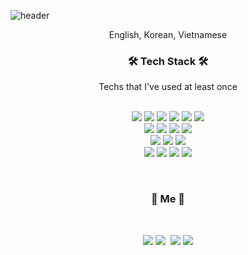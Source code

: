 
![header](https://capsule-render.vercel.app/api?type=waving&color=0:66ff9e,100:7ae9ff&height=300&section=header&text=Seong%20Eun%20Github&fontSize=90&fontColor=fff)

<p align="center">English, Korean, Vietnamese</p>

<h3 align="center">🛠 Tech Stack 🛠</h3>

<p align="center">Techs that I've used at least once</p>

<p align="center">
  <br>
  <img src="https://img.shields.io/badge/HTML-E34F26?style=flat-square&logo=HTML5&logoColor=white"/></a>
  <img src="https://img.shields.io/badge/CSS3-1572B6?style=flat-square&logo=CSS3&logoColor=white"/></a>
  <img src="https://img.shields.io/badge/Sass-CC6699?style=flat-square&logo=Sass&logoColor=white"/></a>
  <img src="https://img.shields.io/badge/PostCSS-DD3A0A?style=flat-square&logo=PostCSS&logoColor=white"/></a>
  <img src="https://img.shields.io/badge/JavaScript-F7DF1E?style=flat-square&logo=JavaScript&logoColor=white&color-white"/></a>
  <img src="https://img.shields.io/badge/React-61DAFB?style=flat-square&logo=React&logoColor=white&color-white"/></a>
  <br>
  <img src="https://img.shields.io/badge/TailwindCSS-06B6D4?style=flat-square&logo=TailwindCSS&logoColor=white"/></a>
  <img src="https://img.shields.io/badge/Svelte-FF3E00?style=flat-square&logo=Svelte&logoColor=white"/></a>
  <img src="https://img.shields.io/badge/Netlify-00C7B7?style=flat-square&logo=Netlify&logoColor=white"/></a>
  <img src="https://img.shields.io/badge/Vite-646CFF?style=flat-square&logo=Vite&logoColor=white"/></a>
  <br>
  <img src="https://img.shields.io/badge/Node.js-339933?style=flat-square&logo=Node.js&logoColor=white"/></a>
  <img src="https://img.shields.io/badge/GitHub-181717?style=flat-square&logo=GitHub&logoColor=white"/></a>
  <img src="https://img.shields.io/badge/Heroku-430098?style=flat-square&logo=Heroku&logoColor=white"/></a>
  <br>
  <img src="https://img.shields.io/badge/Redux-764ABC?style=flat-square&logo=Redux&logoColor=white"/></a>
  <img src="https://img.shields.io/badge/TypeScript-3178C6?style=flat-square&logo=TypeScript&logoColor=white"/></a>
  <img src="https://img.shields.io/badge/MongoDB-47A248?style=flat-square&logo=MongoDB&logoColor=white"/></a>
  <img src="https://img.shields.io/badge/Git-F05032?style=flat-square&logo=Git&logoColor=white"/></a></a>
  <br>
</p> 
<br>
<h3 align="center"> 🧸 Me 🧸 </h3>
<br>
<p align="center">
  <a href="https://blog.naver.com/dltjddms126/"><img src="https://img.shields.io/badge/Naver%20Blog-03C75A?style=flat-square&logo=Naver&logoColor=white"/></a>
  <a href="https://myportfolioblogproject.herokuapp.com/"><img src="https://img.shields.io/badge/Tech%20Blog-11B48A?style=flat-square&logo=Vimeo&logoColor=white&link=https://myportfolioblogproject.herokuapp.com/"/></a>&nbsp
  <a href="https://bvbfd.github.io/Portfolio-Website-ver2.0/"><img src="https://img.shields.io/badge/Profile-0076D6?style=flat-square&logo=Internet Explorer&logoColor=white&link=https://bvbfd.github.io/Portfolio-Website-ver2.0/"/></a>
  <a href="mailto:lsevina126@gmail.com"><img src="https://img.shields.io/badge/Gmail-d14836?style=flat-square&logo=Gmail&logoColor=white&link=lsevina126@gmail.com"/></a>
</p>
<br>
